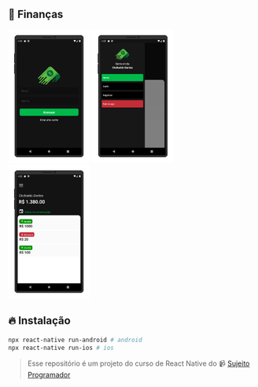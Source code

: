 ## :money_with_wings: Finanças

<p>
  <img src="./src/screenshots/photo-1.png" width="33%" />
  <img src="./src/screenshots/photo-2.png" width="33%" />
  <img src="./src/screenshots/photo-3.png" width="33%" />
</p>


## :fire: Instalação

```bash
npx react-native run-android # android
npx react-native run-ios # ios
```

> Esse repositório é um projeto do curso de React Native do 📹 [Sujeito Programador](https://sujeitoprogramador.com/fabricadeaplicativos/)
